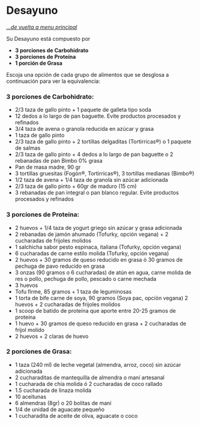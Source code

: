 # Desayuno
_[...de vuelta a menu principal](./nutri-fit.md)_

Su Desayuno está compuesto por 
- **3 porciones de Carbohidrato** 
- **3 porciones de Proteína** 
- **1 porción de Grasa**

Escoja una opción de cada grupo de alimentos que se desglosa a continuación para ver la equivalencia:

### 3 porciones de **Carbohidrato**: 
* 2/3 taza de gallo pinto + 1 paquete de galleta tipo soda
* 12 dedos a lo largo de pan baguette. Evite productos procesados y refinados 
* 3/4 taza de avena o granola reducida en azúcar y grasa
* 1 taza de gallo pinto 
* 2/3 taza de gallo pinto + 2 tortillas delgaditas (Tortirricas®) o 1 paquete de salmas 
* 2/3 taza de gallo pinto + 4 dedos a lo largo de pan baguette o 2 rebanadas de pan Bimbo 0% grasa  
* Pan de masa madre, 90 gr
* 3 tortillas gruesitas (Fogón®, Tortirricas®), 3 tortillas medianas (Bimbo®)  
* 1/2 taza de avena + 1/4 taza de granola sin azúcar adicionada
* 2/3 taza de gallo pinto + 60gr de maduro (15 cm) 
* 3 rebanadas de pan integral o pan blanco regular. Evite productos procesados y refinados 

### 3 porciones de **Proteina**:  
* 2 huevos + 1/4 taza de yogurt griego sin azúcar y grasa adicionada
* 2 rebanadas de jamón ahumado (Tofurky, opción vegana) + 2 cucharadas de frijoles molidos 
* 1 salchicha sabor pesto espinaca, italiana (Tofurky, opción vegana)
* 6 cucharadas de carne estilo molida (Tofurky, opción vegana) 
* 2 huevos + 30 gramos de queso reducido en grasa ó 30 gramos de pechuga de pavo reducido en grasa
*  3 onzas (90 gramos o 6 cucharadas) de atún en agua, carne molida de res o pollo, pechuga de pollo, pescado o carne mechada
* 3 huevos
*  Tofu firme, 85 gramos + 1 taza de leguminosas  
* 1 torta de bife carne de soya, 90 gramos (Soya pac, opción vegana)
2 huevos + 2 cucharadas de frijoles molidos 
* 1 scoop de batido de proteína que aporte entre 20-25 gramos de proteína
* 1 huevo + 30 gramos de queso reducido en grasa + 2 cucharadas de frijol molido  
* 2 huevos + 2 claras de huevo  

### 2 porciones de **Grasa**:
* 1 taza (240 ml) de leche vegetal (almendra, arroz, coco) sin azúcar adicionada
* 2 cucharaditas de mantequilla de almendra o maní artesanal 
* 1 cucharada de chía molida ó 2 cucharadas de coco rallado
* 1.5 cucharada de linaza molida
* 10 aceitunas
* 6 almendras (8gr) o 20 bolitas de maní
* 1/4 de unidad de aguacate pequeño
* 1 cucharadita de aceite de oliva, aguacate o coco